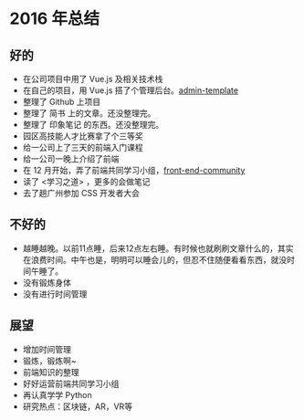# 2016 年总结
## 好的
* 在公司项目中用了 Vue.js 及相关技术栈
* 在自己的项目，用 Vue.js 搭了个管理后台。[admin-template](https://github.com/iamjoel)
* 整理了 Github 上项目
* 整理了 简书 上的文章。还没整理完。
* 整理了 印象笔记 的东西。还没整理完。
* 园区高技能人才比赛拿了个三等奖
* 给一公司上了三天的前端入门课程
* 给一公司一晚上介绍了前端
* 在 12 月开始，弄了前端共同学习小组，[front-end-community
](https://github.com/iamjoel/front-end-community/tree/master/template/knowledge-tree/css)
* 读了 <学习之道> ，更多的会做笔记
* 去了趟广州参加 CSS 开发者大会

## 不好的
* 越睡越晚。以前11点睡，后来12点左右睡。有时候也就刷刷文章什么的，其实在浪费时间。中午也是，明明可以睡会儿的，但忍不住随便看看东西，就没时间午睡了。
* 没有锻炼身体
* 没有进行时间管理

## 展望
* 增加时间管理
* 锻炼，锻炼啊~
* 前端知识的整理
* 好好运营前端共同学习小组
* 再认真学学 Python
* 研究热点：区块链，AR，VR等